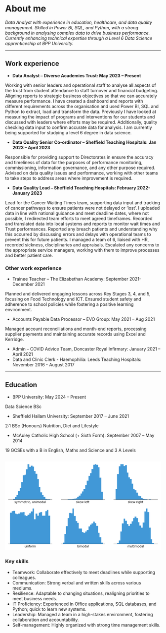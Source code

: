 # About me
*Data Analyst with experience in education, healthcare, and data quality management. Skilled in Power BI, SQL, and Python, with a strong background in analysing complex data to drive business performance. Currently enhancing technical expertise through a Level 6 Data Science apprenticeship at BPP University.*

---
## Work experience
-	**Data Analyst – Diverse Academies Trust: May 2023 – Present**
  
Working with senior leaders and operational staff to analyse all aspects of the trust from student attendance to staff turnover and financial budgeting. Aligning reports to strategic business objectives so that we can accurately measure performance. I have created a dashboard and reports with different requirements across the organisation and used Power BI, SQL and Python to extract, load and transform the data. Previously I have looked at measuring the impact of programs and interventions for our students and discussed with leaders where efforts may be required. Additionally, quality checking data input to confirm accurate data for analysis. I am currently being supported for studying a level 6 degree in data science.
- **Data Quality Senior Co-ordinator – Sheffield Teaching Hospitals: Jan 2023 – April 2023**
  
Responsible for providing support to Directorates in ensure the accuracy and timeliness of data for the purposes of performance monitoring, commissioning, information governance, and any other purpose required. Advised on data quality issues and performance, working with other teams to take steps to address areas where improvement is required. 
- **Data Quality Lead – Sheffield Teaching Hospitals: February 2022-January 2023**
  
Lead for the Cancer Waiting Times team, supporting data input and tracking of cancer pathways to ensure patients were not delayed or ‘lost’. I uploaded data in line with national guidance and meet deadline dates, where not possible, I redirected team efforts to meet agreed timeframes. Recorded and translated data into local systems and reports to monitor wait times and Trust performances. Reported any breach patients and understanding why this occurred by discussing errors and delays with operational teams to prevent this for future patients. I managed a team of 6, liaised with HR, recorded sickness, disciplinaries and appraisals. Escalated any concerns to the appropriate service managers, working with them to improve processes and better patient care.

### Other work experience 
- Trainee Teacher – The Elizabethan Academy: September 2021-December 2021
  
Planned and delivered engaging lessons across Key Stages 3, 4, and 5, focusing on Food Technology and ICT. Ensured student safety and adherence to school policies while fostering a positive learning environment.
- Accounts Payable Data Processor – EVO Group: May 2021 – Aug 2021
  
Managed account reconciliations and month-end reports, processing supplier payments and maintaining accurate records using Excel and Kerridge.
- Admin – COVID Advice Team, Doncaster Royal Infirmary:  January 2021 – April 2021
- Data and Clinic Clerk - Haemophilia: Leeds Teaching Hospitals: November 2016 - August 2017

---
## Education
- BPP University: May 2024 – Present
  
Data Science BSc 
- Sheffield Hallam University: September 2017 – June 2021
  
2:1 BSc (Honours) Nutrition, Diet and Lifestyle 
- McAuley Catholic High School (+ Sixth Form): September 2007 – May 2014
  
19 GCSEs with a B in English, Maths and Science and 3 A Levels 

![Histogram](assets/histogram-example-2.png)
---
### Key skills
- Teamwork: Collaborate effectively to meet deadlines while supporting colleagues.
- Communication: Strong verbal and written skills across various mediums.
- Resilience: Adaptable to changing situations, realigning priorities to meet business needs.
- IT Proficiency: Experienced in Office applications, SQL databases, and Python; quick to learn new systems.
- Leadership: Managed a team in a high-stakes environment, fostering collaboration and accountability.
- Self-management: Highly organized with strong time management skills.

